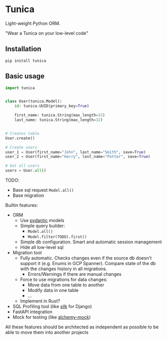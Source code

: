 # Tunica

Light-weight Python ORM.

"Wear a Tunica on your low-level code"

## Installation

```commandline
pip install tunica
```

## Basic usage

```python
import tunica


class User(tunica.Model):
    id: tunica.UUID(primary_key=True)

    first_name: tunica.String(max_length=32)
    last_name: tunica.String(max_length=32)


# Creates table
User.create()

# Create users
user_1 = User(first_name="John", last_name="Smith", save=True)
user_2 = User(first_name="Harry", last_name="Potter", save=True)

# Get all users
users = User.all()
```

TODO:

* Base sql request `Model.all()`
* Base migration

Builtin features:

* ORM
    * Use [pydantic](https://github.com/pydantic/pydantic) models
    * Simple query builder:
        * `Model.all()`
        * `Model.filter(TODO).first()`
    * Simple db configuration. Smart and automatic session management
    * Hide all low-level sql
* Migration tool
    * Fully automatic. Checks changes even if the source db doesn't support it (e.g. Enums in GCP Spanner). Compare
      state of the db with the changes history in all migrations.
        * Errors/Warnings if there are manual changes
    * Force to use migrations for data changes:
        * Move data from one table to another
        * Modify data in one table
        * ...
    * Implement in Rust?
* SQL Profiling tool (like [silk](https://github.com/jazzband/django-silk) for Django)
* FastAPI integration
* Mock for testing (like [alchemy-mock](https://github.com/miki725/alchemy-mock))

All these features should be architected as independent as possible to be able to move them into another projects
